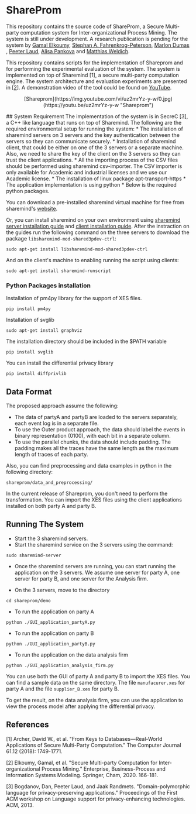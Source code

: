 # ShareProm
This repository contains the source code of ShareProm, a Secure Multi-party computation system for Inter-organizational Process Mining. The system is still under development. A research publication is pending for the system by [Gamal Elkoumy](https://scholar.google.com/citations?user=Y1ze0vQAAAAJ&hl=en&oi=ao), [Stephan A. Fahrenkrog-Peterson](https://scholar.google.com/citations?user=Le-1B90AAAAJ&hl=en&oi=sra), [Marlon Dumas](https://scholar.google.com/citations?user=9lIttRkAAAAJ&hl=en&oi=ao) , [Peeter Laud](https://scholar.google.com/citations?user=3hc5DR8AAAAJ&hl=en&oi=ao), [Alisa Pankova](https://scholar.google.com/citations?user=KG2eH5sAAAAJ&hl=en&oi=ao) and [Matthias Weldich](https://scholar.google.com/citations?user=P_9a7I0AAAAJ&hl=en).

This repository contains scripts for the implementation of Shareprom and for performing the experimental evaluation of the system. The system is implemented on top of Sharemind [1], a secure multi-party computation engine. The system architecture and evaluation experiments are presented in [[2](https://link.springer.com/chapter/10.1007/978-3-030-49418-6_11)]. A demonstration video of the tool could be found on [YouTube](https://youtu.be/uz2mrYz-y-w).

<p align="center">
[Shareprom](https://img.youtube.com/vi/uz2mrYz-y-w/0.jpg)(https://youtu.be/uz2mrYz-y-w "Shareprom")
</p>
## System Requirement
The implementation of the system is in SecreC [3], a C++ like language that runs on top of Sharemind. The following are the required environmental setup for running the system:
* The installation of sharemind servers on 3 servers and the key authentication between the servers so they can communicate securely.
* Installation of sharemind client, that could be either on one of the 3 servers or a separate machine. Also, we need to share the key of the client on the 3 servers so they can trust the client applications.
* All the importing process of the CSV files should be performed using sharemind csv-importer. The CSV importer is only available for Academic and industrial licenses and we use our Academic license.
* The installation of linux package apt-transport-https
* The application implementation is using python
* Below is the required python packages.

You can download a pre-installed sharemind virtual machine for free from sharemind's [website](https://sharemind.cyber.ee/).

Or, you can install sharemind on your own environment using [sharemind server installation guide](https://docs.sharemind.cyber.ee/2019.03/installation/application-server) and [client installation guide](https://docs.sharemind.cyber.ee/2019.03/installation/client-applications). After the instraction on the guides run the following command on the three servers to download the package ```libsharemind-mod-shared3pdev-ctrl```:

```
sudo apt-get install libsharemind-mod-shared3pdev-ctrl
```
And on the client's machine to enabling running the script using clients:
```
sudo apt-get install sharemind-runscript
```

### Python Packages installation

Installation of pm4py library for the support of XES files.
```
pip install pm4py
```
Installation of svglib
```
sudo apt-get install graphviz
```
The installation directory should be included in the $PATH variable
```
pip install svglib
```
You can install the differential privacy library
```
pip install diffprivlib
```

## Data Format
The proposed approach assume the following:
* The data of partyA and partyB are loaded to the servers separately, each event log is in a separate file.
* To use the Outer product approach, the data should label the events in binary representation (0100), with each bit in a separate column.
* To use the parallel chunks, the data should include padding. The padding makes all the traces have the same length as the maximum length of traces of each party. 

Also, you can find preprocessing and data examples in python in the following directory:
```
shareprom/data_and_preprocessing/
```
In the current release of Shareprom, you don't need to perform the transformation. You can import the XES files using the client applications installed on both party A and party B.

## Running The System
* Start the 3 sharemind servers.
* Start the sharemind service on the 3 servers using the command:
```
sudo sharemind-server
```
* Once the sharemind servers are running, you can start running the application on the 3 servers. We assume one server for party A, one server for party B, and one server for the Analysis firm.

* On the 3 servers, move to the directory
```
cd shareprom/demo
```
* To run the application on party A
```
python ./GUI_application_partyA.py
```
* To run the application on party B
```
python ./GUI_application_partyB.py
```
* To run the application on the data analysis firm
```
python ./GUI_application_analysis_firm.py
```

You can use both the GUI of party A and party B to import the XES files. You can find a sample data on the same directory. The file ```manufacurer.xes``` for party A and the file ```supplier_B.xes``` for party B.

To get the result, on the data analysis firm, you can use the application to view the process model after applying the differential privacy.


## References
[1] Archer, David W., et al. "From Keys to Databases—Real-World Applications of Secure Multi-Party Computation." The Computer Journal 61.12 (2018): 1749-1771.

[2] Elkoumy, Gamal, et al. "Secure Multi-party Computation for Inter-organizational Process Mining." Enterprise, Business-Process and Information Systems Modeling. Springer, Cham, 2020. 166-181.

[3] Bogdanov, Dan, Peeter Laud, and Jaak Randmets. "Domain-polymorphic language for privacy-preserving applications." Proceedings of the First ACM workshop on Language support for privacy-enhancing technologies. ACM, 2013.

